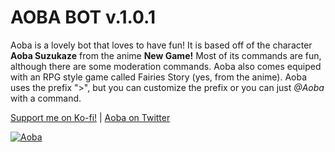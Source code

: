 AOBA BOT v.1.0.1
================

Aoba is a lovely bot that loves to have fun! It is based off of the character **Aoba Suzukaze** from the anime **New Game!** Most of its commands are fun, although there are some moderation commands. Aoba also comes equiped with an RPG style game called Fairies Story (yes, from the anime). Aoba uses the prefix ">", but you can customize the prefix or you can just *@Aoba* with a command.

<a href="http://ko-fi.com/matchamilk">Support me on Ko-fi!</a> | <a href="http://twitter.com/Aoba4Discord">Aoba on Twitter</a>

<a href="https://discordbots.org/bot/465934252949897216" >
  <img src="https://discordbots.org/api/widget/465934252949897216.svg" alt="Aoba" />
</a>

